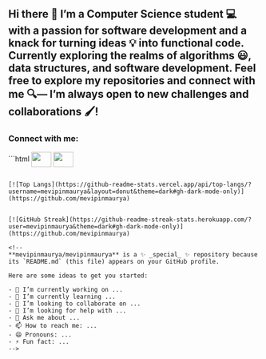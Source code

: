 ## Hi there 👋 I’m a Computer Science student 💻 with a passion for software development and a knack for turning ideas 💡 into functional code. Currently exploring the realms of algorithms 😃, data structures, and software development. Feel free to explore my repositories and connect with me 🔍— I’m always open to new challenges and collaborations 🖌!

<h3 align="left">Connect with me:</h3>
<p align="left">
  ```html
<a color="green" href="https://www.linkedin.com/in/mevipinmaurya/" target="blank"><img align="center" src="https://cdn.jsdelivr.net/npm/simple-icons@3.0.1/icons/twitter.svg" alt="" height="30" width="40" /></a>
<a href="https://x.com/me_vipinmaurya" target="blank"><img align="center" src="https://cdn.jsdelivr.net/npm/simple-icons@3.0.1/icons/linkedin.svg" alt="" height="30" width="40" /></a>
</p>
   
```

[![Top Langs](https://github-readme-stats.vercel.app/api/top-langs/?username=mevipinmaurya&layout=donut&theme=dark#gh-dark-mode-only)](https://github.com/mevipinmaurya)


[![GitHub Streak](https://github-readme-streak-stats.herokuapp.com/?user=mevipinmaurya&theme=dark#gh-dark-mode-only)](https://github.com/mevipinmaurya)

<!--
**mevipinmaurya/mevipinmaurya** is a ✨ _special_ ✨ repository because its `README.md` (this file) appears on your GitHub profile.

Here are some ideas to get you started:

- 🔭 I’m currently working on ...
- 🌱 I’m currently learning ...
- 👯 I’m looking to collaborate on ...
- 🤔 I’m looking for help with ...
- 💬 Ask me about ...
- 📫 How to reach me: ...
- 😄 Pronouns: ...
- ⚡ Fun fact: ...
-->
